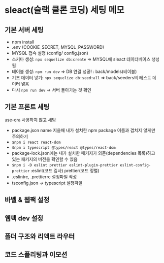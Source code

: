 # sleact(슬랙 클론 코딩) 세팅 메모 

## 기본 서버 세팅

- npm install
- .env (COOKIE_SECRET, MYSQL_PASSWORD)
- MYSQL 접속 설정 (config/ config.json)
- 스키마 생성: `npx sequelize db:create`
=> MYSQL에 sleact 데이터베이스 생성됨
- 테이블 생성: `npm run dev`
=> DB 연결 성공! : back/models(테이블)
- 기초 데이터 넣기: `npx sequelize db:seed:all`
=> back/seeders의 테스트 데이터 넣음
- 다시 `npm run dev` -> 서버 돌아가는 것 확인


## 기본 프론트 세팅

use-cra 사용하지 않고 세팅

- package.json name 지을때 내가 설치한 npm package 이름과 겹치지 않게만 주의하기
- `$npm i react react-dom`
- `$npm i typescript @types/react @types/react-dom`
- package-lock.json에는 내가 설치한 패키지가 의존(dependencies 목록)하고 있는 패키지의 버전을 확인할 수 있음
- `$npm i -D eslint prettier eslint-plugin-prettier eslint-config-prettier` :eslint(코드 검사) prettier(코드 정렬)
- .eslintrc, .prettierrc 설정파일 작성
- tsconfig.json -> typescript 설정파일

## 바벨 & 웹팩 설정




## 웹팩 dev 설정



## 폴더 구조와 리액트 라우터



## 코드 스플리팅과 이모션


